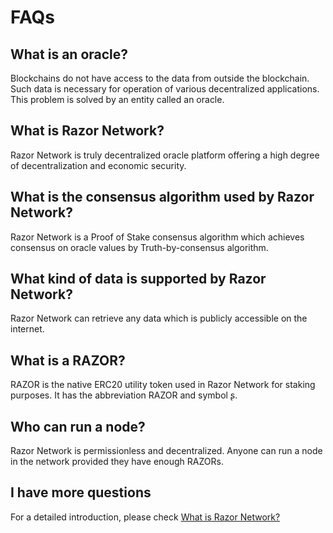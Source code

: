 # FAQs

## What is an oracle?
Blockchains do not have access to the data from outside the blockchain. Such data is necessary for operation of various decentralized applications. This problem is solved by an entity called an oracle.

## What is Razor Network?

Razor Network is truly decentralized oracle platform offering a high degree of decentralization and economic security.

## What is the consensus algorithm used by Razor Network?

Razor Network is a Proof of Stake consensus algorithm which achieves consensus on oracle values by Truth-by-consensus algorithm.

## What kind of data is supported by Razor Network?
Razor Network can retrieve any data which is publicly accessible on the internet.

## What is a RAZOR?
RAZOR is the native ERC20 utility token used in Razor Network for staking purposes. It has the abbreviation RAZOR and symbol ʂ.

## Who can run a node?
Razor Network is permissionless and decentralized. Anyone can run a node in the network provided they have enough RAZORs.

## I have more questions
For a detailed introduction, please check  [What is Razor Network?](explainer.md)
